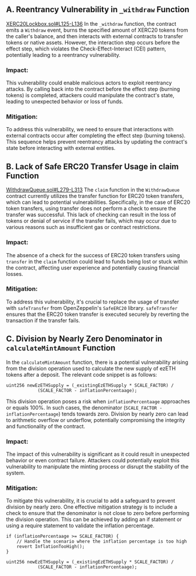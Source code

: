## A. Reentrancy Vulnerability in `_withdraw` Function
[XERC20Lockbox.sol#L125-L136](https://github.com/code-423n4/2024-04-renzo/blob/519e518f2d8dec9acf6482b84a181e403070d22d/contracts/Bridge/xERC20/contracts/XERC20Lockbox.sol#L125-L136)
In the `_withdraw` function, the contract emits a `Withdraw` event, burns the specified amount of XERC20 tokens from the caller's balance, and then interacts with external contracts to transfer tokens or native assets. However, the interaction step occurs before the effect step, which violates the Check-Effect-Interact (CEI) pattern, potentially leading to a reentrancy vulnerability.
### Impact:
This vulnerability could enable malicious actors to exploit reentrancy attacks. By calling back into the contract before the effect step (burning tokens) is completed, attackers could manipulate the contract's state, leading to unexpected behavior or loss of funds.

### Mitigation:

To address this vulnerability, we need to ensure that interactions with external contracts occur after completing the effect step (burning tokens). This sequence helps prevent reentrancy attacks by updating the contract's state before interacting with external entities.

## B. Lack of Safe ERC20 Transfer Usage in claim Function
[WithdrawQueue.sol#L279-L313](https://github.com/code-423n4/2024-04-renzo/blob/519e518f2d8dec9acf6482b84a181e403070d22d/contracts/Withdraw/WithdrawQueue.sol#L279-L313)
The `claim` function in the `WithdrawQueue` contract currently utilizes the transfer function for ERC20 token transfers, which can lead to potential vulnerabilities. Specifically, in the case of ERC20 token transfers, using transfer does not perform a check to ensure the transfer was successful. This lack of checking can result in the loss of tokens or denial of service if the transfer fails, which may occur due to various reasons such as insufficient gas or contract restrictions.

### Impact:
The absence of a check for the success of ERC20 token transfers using `transfer` in the `claim` function could lead to funds being lost or stuck within the contract, affecting user experience and potentially causing financial losses.

### Mitigation:
To address this vulnerability, it's crucial to replace the usage of transfer with `safeTransfer` from OpenZeppelin's `SafeERC20` library. `safeTransfer` ensures that the ERC20 token transfer is executed securely by reverting the transaction if the transfer fails.
## C. Division by Nearly Zero Denominator in `calculateMintAmount` Function
In the `calculateMintAmount` function, there is a potential vulnerability arising from the division operation used to calculate the new supply of ezETH tokens after a deposit. The relevant code snippet is as follows:
```solidity
uint256 newEzETHSupply = (_existingEzETHSupply * SCALE_FACTOR) /
            (SCALE_FACTOR - inflationPercentaage);
```
This division operation poses a risk when `inflationPercentaage` approaches or equals 100%. In such cases, the denominator (`SCALE_FACTOR - inflationPercentaage`) tends towards zero. Division by nearly zero can lead to arithmetic overflow or underflow, potentially compromising the integrity and functionality of the contract.

### Impact:
The impact of this vulnerability is significant as it could result in unexpected behavior or even contract failure. Attackers could potentially exploit this vulnerability to manipulate the minting process or disrupt the stability of the system.

### Mitigation:
To mitigate this vulnerability, it is crucial to add a safeguard to prevent division by nearly zero. One effective mitigation strategy is to include a check to ensure that the denominator is not close to zero before performing the division operation. This can be achieved by adding an if statement or using a require statement to validate the inflation percentage.
```solidity
if (inflationPercentaage >= SCALE_FACTOR) {
    // Handle the scenario where the inflation percentage is too high
    revert InflationTooHigh();
}

uint256 newEzETHSupply = (_existingEzETHSupply * SCALE_FACTOR) /
            (SCALE_FACTOR - inflationPercentaage);
```